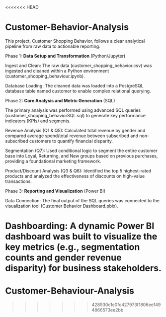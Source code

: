 <<<<<<< HEAD
# Customer-Behavior-Analysis
This project, Customer Shopping Behavior, follows a clear analytical pipeline from raw data to actionable reporting.

Phase 1: **Data Setup and Transformation** (Python/Jupyter)

Ingest and Clean: The raw data (customer_shopping_behavior.csv) was ingested and cleaned within a Python environment (customer_shopping_behaviour.ipynb).

Database Loading: The cleaned data was loaded into a PostgreSQL database table named customer to enable complex relational querying.

Phase 2: **Core Analysis and Metric Generation** (SQL)

The primary analysis was performed using advanced SQL queries (customer_shopping_behaviorSQL.sql) to generate key performance indicators (KPIs) and segments.

Revenue Analysis (Q1 & Q5): Calculated total revenue by gender and compared average spend/total revenue between subscribed and non-subscribed customers to quantify financial disparity.

Segmentation (Q7): Used conditional logic to segment the entire customer base into Loyal, Returning, and New groups based on previous purchases, providing a foundational marketing framework.

Product/Discount Analysis (Q3 & Q6): Identified the top 5 highest-rated products and analyzed the effectiveness of discounts on high-value transactions.

Phase 3: **Reporting and Visualization** (Power BI)

Data Connection: The final output of the SQL queries was connected to the visualization tool (Customer Behavior Dashboard.pbix).

Dashboarding: A dynamic Power BI dashboard was built to visualize the key metrics (e.g., segmentation counts and gender revenue disparity) for business stakeholders.
=======
# Customer-Behaviour-Analysis
>>>>>>> 428930c1e0fc427973f1806ee1494866573ee2bb
